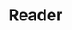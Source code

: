 ---
layout: app
app: reader
title: Reader
auth: app
full: true
permalink: /app/reader/
classes:
  body: display-fixed vh-100 vw-100 position-relative d-flex flex-column
  content: d-flex flex-column h-100 pb-2 pb-xl-4
---